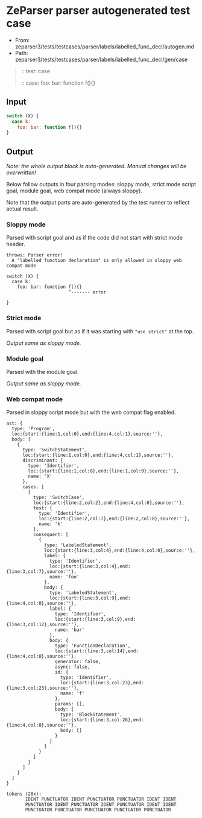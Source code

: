 # ZeParser parser autogenerated test case

- From: zeparser3/tests/testcases/parser/labels/labelled_func_decl/autogen.md
- Path: zeparser3/tests/testcases/parser/labels/labelled_func_decl/gen/case

> :: test: case
>
> :: case: foo: bar: function f(){}

## Input


`````js
switch (X) {
  case k:
    foo: bar: function f(){}
}
`````

## Output

_Note: the whole output block is auto-generated. Manual changes will be overwritten!_

Below follow outputs in four parsing modes: sloppy mode, strict mode script goal, module goal, web compat mode (always sloppy).

Note that the output parts are auto-generated by the test runner to reflect actual result.

### Sloppy mode

Parsed with script goal and as if the code did not start with strict mode header.

`````
throws: Parser error!
  A "labelled function declaration" is only allowed in sloppy web compat mode

switch (X) {
  case k:
    foo: bar: function f(){}
                       ^------- error

}
`````

### Strict mode

Parsed with script goal but as if it was starting with `"use strict"` at the top.

_Output same as sloppy mode._

### Module goal

Parsed with the module goal.

_Output same as sloppy mode._

### Web compat mode

Parsed in sloppy script mode but with the web compat flag enabled.

`````
ast: {
  type: 'Program',
  loc:{start:{line:1,col:0},end:{line:4,col:1},source:''},
  body: [
    {
      type: 'SwitchStatement',
      loc:{start:{line:1,col:0},end:{line:4,col:1},source:''},
      discriminant: {
        type: 'Identifier',
        loc:{start:{line:1,col:8},end:{line:1,col:9},source:''},
        name: 'X'
      },
      cases: [
        {
          type: 'SwitchCase',
          loc:{start:{line:2,col:2},end:{line:4,col:0},source:''},
          test: {
            type: 'Identifier',
            loc:{start:{line:2,col:7},end:{line:2,col:8},source:''},
            name: 'k'
          },
          consequent: [
            {
              type: 'LabeledStatement',
              loc:{start:{line:3,col:4},end:{line:4,col:0},source:''},
              label: {
                type: 'Identifier',
                loc:{start:{line:3,col:4},end:{line:3,col:7},source:''},
                name: 'foo'
              },
              body: {
                type: 'LabeledStatement',
                loc:{start:{line:3,col:9},end:{line:4,col:0},source:''},
                label: {
                  type: 'Identifier',
                  loc:{start:{line:3,col:9},end:{line:3,col:12},source:''},
                  name: 'bar'
                },
                body: {
                  type: 'FunctionDeclaration',
                  loc:{start:{line:3,col:14},end:{line:4,col:0},source:''},
                  generator: false,
                  async: false,
                  id: {
                    type: 'Identifier',
                    loc:{start:{line:3,col:23},end:{line:3,col:23},source:''},
                    name: 'f'
                  },
                  params: [],
                  body: {
                    type: 'BlockStatement',
                    loc:{start:{line:3,col:26},end:{line:4,col:0},source:''},
                    body: []
                  }
                }
              }
            }
          ]
        }
      ]
    }
  ]
}

tokens (20x):
       IDENT PUNCTUATOR IDENT PUNCTUATOR PUNCTUATOR IDENT IDENT
       PUNCTUATOR IDENT PUNCTUATOR IDENT PUNCTUATOR IDENT IDENT
       PUNCTUATOR PUNCTUATOR PUNCTUATOR PUNCTUATOR PUNCTUATOR
`````

